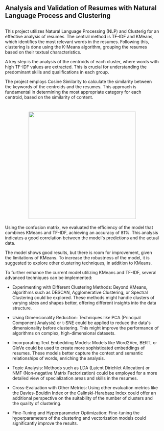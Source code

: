 ## Analysis and Validation of Resumes with Natural Language Process and Clustering 
## 

This project utilizes Natural Language Processing (NLP) and Clusterig for an effective analysis of resumes. The central method is TF-IDF and KMeans, which identifies the most relevant words in the resumes. 
Following this, clustering is done using the K-Means algorithm, grouping the resumes based on their textual characteristics.

A key step is the analysis of the centroids of each cluster, where words with high TF-IDF values are extracted. 
This is crucial for understanding the predominant skills and qualifications in each group.

The project employs Cosine Similarity to calculate the similarity between the keywords of the centroids and the resumes. 
This approach is fundamental in determining the most appropriate category for each centroid, based on the similarity of content.

<h1 align="center"> <img src="https://github.com/MaiconKevyn/Analysis-NLP-KMeans/assets/101146083/094317e0-f586-4e02-89c2-1ecae06e0c93" width="350" height="350"> </h1>

Using the confusion matrix, we evaluated the efficiency of the model that combines KMeans and TF-IDF, achieving an accuracy of 81%. 
This analysis indicates a good correlation between the model's predictions and the actual data.

The model shows good results, but there is room for improvement, given the limitations of KMeans. To increase the robustness of the model, it is suggested to explore other clustering techniques, in addition to KMeans.

To further enhance the current model utilizing KMeans and TF-IDF, several advanced techniques can be implemented:

* Experimenting with Different Clustering Methods: Beyond KMeans, algorithms such as DBSCAN, Agglomerative Clustering, or Spectral Clustering could be explored. These methods might handle clusters of varying sizes and shapes better, offering different insights into the data structure.

* Using Dimensionality Reduction: Techniques like PCA (Principal Component Analysis) or t-SNE could be applied to reduce the data's dimensionality before clustering. This might improve the performance of algorithms on complex, high-dimensional datasets.

* Incorporating Text Embedding Models: Models like Word2Vec, BERT, or GloVe could be used to create more sophisticated embeddings of resumes. These models better capture the context and semantic relationships of words, enriching the analysis.

* Topic Analysis: Methods such as LDA (Latent Dirichlet Allocation) or NMF (Non-negative Matrix Factorization) could be employed for a more detailed view of specialization areas and skills in the resumes.

* Cross-Evaluation with Other Metrics: Using other evaluation metrics like the Davies-Bouldin Index or the Calinski-Harabasz Index could offer an additional perspective on the suitability of the number of clusters and the quality of clustering.

* Fine-Tuning and Hyperparameter Optimization: Fine-tuning the hyperparameters of the clustering and vectorization models could significantly improve the results.
